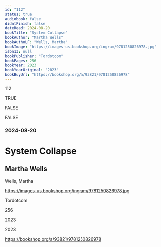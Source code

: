```yaml
---
id: "112"
status: true
audiobook: false
didntFinish: false
dateRead: 2024-08-20
bookTitle: "System Collapse"
bookAuthor: "Martha Wells"
bookAuthoLF: "Wells, Martha"
bookImage: "https://images-us.bookshop.org/ingram/9781250826978.jpg"
isbn13: null
bookPublisher: "Tordotcom"
bookPages: 256
bookYear: 2023
bookYearOriginal: "2023"
bookBuyUrl: "https://bookshop.org/a/93821/9781250826978"
---
```

112

TRUE

FALSE

FALSE

### 2024-08-20

# System Collapse

## Martha Wells

Wells, Martha

https://images-us.bookshop.org/ingram/9781250826978.jpg

Tordotcom

256

2023

2023

https://bookshop.org/a/93821/9781250826978